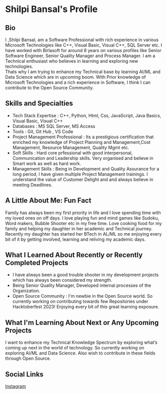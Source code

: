 # Shilpi Bansal's Profile

## Bio
I ,Shilpi Bansal, am a Software Professional with rich experience in various Microsoft Technologies like C++, Visual Basic, Visual C++, SQL Server etc.
I have worked with Birlasoft for around 8 years on various profiles like Senior Software Engineer, Senior Quality Manager and Process Manager. 
I am a Technical enthusiast who believes in learning and exploring new technologies.  
Thats why I am trying to enhance my Technical base by learning AI/ML and Data Science which are in upcoming boom. 
With Prior knowledge of Microsoft Technologies and a rich experience in Software, I think I can contribute to the Open Source Community.

## Skills and Specialties
- Tech Stack Expertise : C++, Python, Html, Css, JavaScript, Java Basics, Visual Basic, Visual C++
- Databases : MS SQL Server, MS Access
- Tools : Git, Git Hub , VS Code
- Project Management Professional : Its a prestigious certification that enriched my knowledge of Project Planning and Management,Cost Management, Resource Management, Quality Mgmt etc.
- Soft Skills : Hard core prfessional with good interpersonal, Communication and Leadership skills. Very organised and believe in Smart work as well as hard work.
- Management Skills : Being in Development and Quality Assurance for a long period, I have given multiple Project Management trainings. I understand the value of Customer Delight and 
and always believe in meeting Deadlines.

## A Little About Me: Fun Fact
Family has always been my first priority in life and I love spending time with my loved ones on off days.
I love playing fun and mind games like Sudoku, Word makers, Bubble Shooter etc in my free time.
Love cooking food for my family and helping my daughter in her academic and Technical journey.
Recently my daughter has started her BTech in AL/ML so me enjoying every bit of it by getting involved, learning and reliving my academic days.

## What I Learned About Recently or Recently Completed Projects
- I have always been a good trouble shooter in my development projects which has always been considered my strength.
- Being Senior Quality Manager, Developed internal processes of the Organization.
- Open Source Community : I'm newbie in the Open Source world. So currently working on contributing towards few Repositories under Hacktoberfest 2023! Enjoying every bit of this great learning exposure.

## What I'm Learning About Next or Any Upcoming Projects
I want to enhance my Technical Knowledge Spectrum by exploring what’s coming up next in the world of technology. So currently working on exploring AI/ML and Data Science.
Also wish to contribute in these fields through Open Source.

## Social Links
[Instagram](https://www.instagram.com/reachshilpi/?igshid=NGVhN2U2NjQ0Yg%3D%3D)
